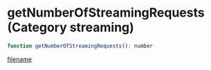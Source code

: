 # getNumberOfStreamingRequests (Category streaming)

```js
function getNumberOfStreamingRequests(): number
```

[filename](getNumberOfStreamingRequests_m.md ':include')